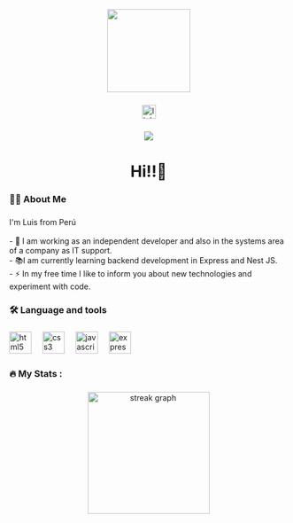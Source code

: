 <div align="center">
  <img height="150" src="https://avatars.githubusercontent.com/u/96358090?s=400&u=d9db6c5dacfa8d05d304a02f6c7a1054dbe31549&v=4"  />
</div>

###

<div align="center">
  <a href="https://www.linkedin.com/in/luis-huaman%C3%AD/" target="_blank">
    <img src="https://img.shields.io/static/v1?message=LinkedIn&logo=linkedin&label=&color=0077B5&logoColor=white&labelColor=&style=for-the-badge" height="25" alt="linkedin logo"  />
  </a>
</div>

###

<div align="center">
  <img src="https://visitor-badge.laobi.icu/badge?page_id=AlbertoKnow.AlbertoKnow&"  />
</div>

###

<h1 align="center">Hi!!👋</h1>

###

<h3 align="left">👩‍💻  About Me</h3>

###

<p align="left">I'm Luis from Perú<br><br>- 🔭 I am working as an independent developer and also in the systems area of a company as IT support.<br>- 📚I am currently learning backend development in Express and Nest JS.<br>- ⚡ In my free time I like to inform you about new technologies and experiment with code.</p>

###

<h3 align="left">🛠 Language and tools</h3>

###

<div align="left">
  <img src="https://cdn.jsdelivr.net/gh/devicons/devicon/icons/html5/html5-original.svg" height="40" alt="html5 logo"  />
  <img width="12" />
  <img src="https://cdn.jsdelivr.net/gh/devicons/devicon/icons/css3/css3-original.svg" height="40" alt="css3 logo"  />
  <img width="12" />
  <img src="https://cdn.jsdelivr.net/gh/devicons/devicon/icons/javascript/javascript-original.svg" height="40" alt="javascript logo"  />
  <img width="12" />
  <img src="https://cdn.jsdelivr.net/gh/devicons/devicon/icons/express/express-original.svg" height="40" alt="express logo"  />
</div>

###

<h3 align="left">🔥   My Stats :</h3>

###

<div align="center">
  <img src="https://streak-stats.demolab.com?user=AlbertoKnow&locale=en&mode=daily&theme=dark&hide_border=false&border_radius=5&order=3" height="220" alt="streak graph"  />
</div>

###
